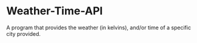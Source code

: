 # Weather-Time-API
A program that provides the weather (in kelvins), and/or time of a specific city provided. 
